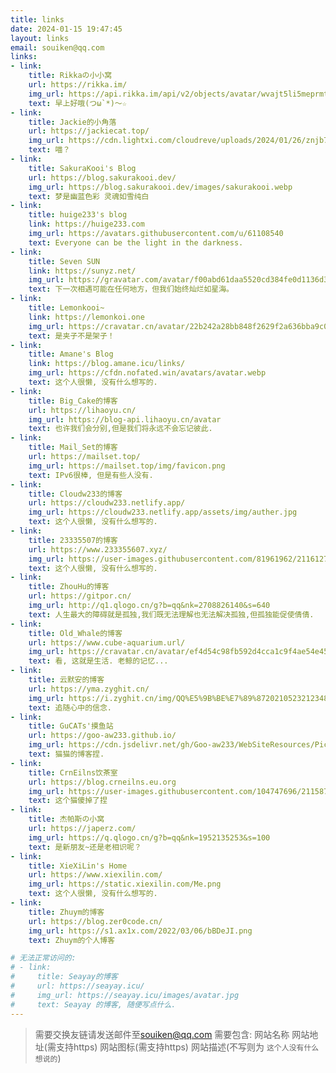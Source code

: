 ```yaml
---
title: links
date: 2024-01-15 19:47:45
layout: links
email: souiken@qq.com
links:
- link:
    title: Rikkaの小小窝
    url: https://rikka.im/
    img_url: https://api.rikka.im/api/v2/objects/avatar/wvajt5li5meprmtdbz.png
    text: 早上好哦(つω`*)～☆
- link:
    title: Jackie的小角落
    url: https://jackiecat.top/
    img_url: https://cdn.lightxi.com/cloudreve/uploads/2024/01/26/znjb7cvZ_avatar.jpg
    text: 喵？
- link:
    title: SakuraKooi's Blog
    url: https://blog.sakurakooi.dev/
    img_url: https://blog.sakurakooi.dev/images/sakurakooi.webp
    text: 梦是幽蓝色彩 灵魂如雪纯白
- link:
    title: huige233's blog
    link: https://huige233.com
    img_url: https://avatars.githubusercontent.com/u/61108540
    text: Everyone can be the light in the darkness.
- link:
    title: Seven SUN
    link: https://sunyz.net/
    img_url: https://gravatar.com/avatar/f00abd61daa5520cd384fe0d1136d3b40df021ac87089061fe99b4a3f74dc9a2/
    text: 下一次相遇可能在任何地方，但我们始终灿烂如星海。
- link:
    title: Lemonkooi~
    link: https://lemonkoi.one
    img_url: https://cravatar.cn/avatar/22b242a28bb848f2629f2a636bba9c03?s=1000
    text: 是夹子不是架子！
- link:
    title: Amane's Blog
    link: https://blog.amane.icu/links/
    img_url: https://cfdn.nofated.win/avatars/avatar.webp
    text: 这个人很懒, 没有什么想写的.
- link:
    title: Big_Cake的博客
    url: https://lihaoyu.cn/
    img_url: https://blog-api.lihaoyu.cn/avatar
    text: 也许我们会分别,但是我们将永远不会忘记彼此.
- link:
    title: Mail_Set的博客
    url: https://mailset.top/
    img_url: https://mailset.top/img/favicon.png
    text: IPv6很棒, 但是有些人没有.
- link:
    title: Cloudw233的博客
    url: https://cloudw233.netlify.app/
    img_url: https://cloudw233.netlify.app/assets/img/auther.jpg
    text: 这个人很懒, 没有什么想写的.
- link:
    title: 23335507的博客
    url: https://www.233355607.xyz/
    img_url: https://user-images.githubusercontent.com/81961962/211612747-2a8cd8ca-d9dc-43e1-8c0c-c0dc4545af6e.gif
    text: 这个人很懒, 没有什么想写的.
- link:
    title: ZhouHu的博客
    url: https://gitpor.cn/
    img_url: http://q1.qlogo.cn/g?b=qq&nk=2708826140&s=640
    text: 人生最大的障碍就是孤独,我们既无法理解也无法解决孤独,但孤独能促使倩倩.
- link:
    title: Old_Whale的博客
    url: https://www.cube-aquarium.url/
    img_url: https://cravatar.cn/avatar/ef4d54c98fb592d4cca1c9f4ae54e45e?s=56&d=identicon&r=pg
    text: 看, 这就是生活. 老鲸的记忆...
- link:
    title: 云默安的博客
    url: https://yma.zyghit.cn/
    img_url: https://i.zyghit.cn/img/QQ%E5%9B%BE%E7%89%8720210523212348.jpg
    text: 追随心中的信念.
- link:
    title: GuCATs'摸鱼站
    url: https://goo-aw233.github.io/
    img_url: https://cdn.jsdelivr.net/gh/Goo-aw233/WebSiteResources/Pics/Blog/Avatar.jpg
    text: 猫猫的博客捏.
- link:
    title: CrnEilns饮茶室
    url: https://blog.crneilns.eu.org
    img_url: https://user-images.githubusercontent.com/104747696/211587915-78c276b7-9114-4384-98fc-9f0d0fcb4725.jpeg
    text: 这个猫傻掉了捏
- link:
    title: 杰帕斯の小窝
    url: https://japerz.com/
    img_url: https://q.qlogo.cn/g?b=qq&nk=1952135253&s=100
    text: 是新朋友~还是老相识呢？
- link:
    title: XieXiLin's Home
    url: https://www.xiexilin.com/
    img_url: https://static.xiexilin.com/Me.png
    text: 这个人很懒, 没有什么想写的.
- link:
    title: Zhuym的博客
    url: https://blog.zer0code.cn/
    img_url: https://s1.ax1x.com/2022/03/06/bBDeJI.png
    text: Zhuym的个人博客

# 无法正常访问的:
# - link:
#     title: Seayay的博客
#     url: https://seayay.icu/
#     img_url: https://seayay.icu/images/avatar.jpg
#     text: Seayay 的博客, 随便写点什么.
---
```

>需要交换友链请发送邮件至[souiken@qq.com](mailto:souiken@qq.com)
>需要包含:
>网站名称
>网站地址(需支持https)
>网站图标(需支持https)
>网站描述(不写则为 `这个人没有什么想说的`)
